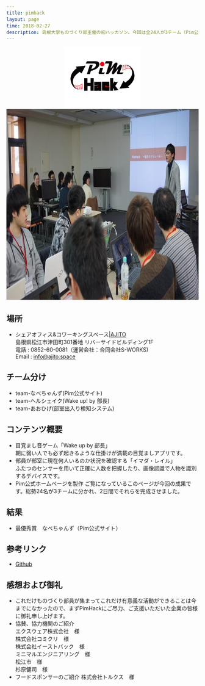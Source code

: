 ```yaml
---
title: pimhack
layout: page
time: 2018-02-27
description: 島根大学ものづくり部主催の初ハッカソン。今回は全24人が3チーム（Pim公式サイト作成、スマホアプリ作成、通行人検知システム構築）に分かれ各チームが27日、28日にかけてアイディアと技術力を最大限生かして最優秀賞獲得を目標に競った。 
---
```

<div style="text-align: center;">
<img src="/img/activity/pimlogo.jpg" width="200" height="160" />  
</div>
<div style="text-align: center;">
<img src="/img/activity/2018-02-27-0.jpg" width="800" height="500" />
</div>

## 場所 
- シェアオフィス&コワーキングスペース|[AJITO](http://www.ajito.space/index.html#cont4)  
島根県松江市津田町301番地 リバーサイドビルディング1F  
電話 : 0852-60-0081（運営会社：合同会社S-WORKS)  
Email : info@ajito.space  

## チーム分け 
- team-なべちゃんず(Pim公式サイト)  
- team-ヘルシェイク(Wake up! by 部長)  
- team-あおひげ(部室出入り検知システム)  

## コンテンツ概要
- 目覚まし音ゲーム「Wake up by 部長」  
朝に弱い人でも必ず起きるような仕掛けが満載の目覚ましアプリです。  
- 部員が部室に現在何人いるのか状況を確認する「イマダ・レイル」  
ふたつのセンサーを用いて正確に人数を把握したり、画像認識で人物を識別するデバイスです。
- Pim公式ホームページを製作
ご覧になっているこのページが今回の成果です。総勢24名が3チームに分かれ、2日間でそれらを完成させました。  

## 結果
- 最優秀賞　なべちゃんず（Pim公式サイト）

## 参考リンク
- [Github](https://github.com/ssd-ch/pim-homepage)

## 感想および御礼
- これだけものづくり部員が集まってこれだけ有意義な活動ができることは今までになかったので、まずPimHackにご尽力、ご支援いただいた企業の皆様に御礼申し上げます。
- 協賛、協力機関のご紹介   
エクスウェア株式会社　様  
株式会社コミクリ　様  
株式会社イーストバック　様  
ミニマルエンジニアリング　様  
松江市　様  
杉原健司　様
- フードスポンサーのご紹介
株式会社トルクス　様    
